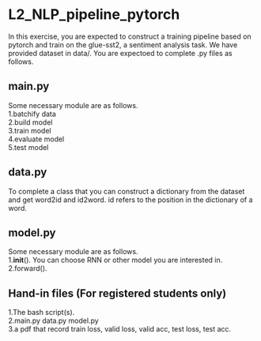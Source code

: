 # L2_NLP_pipeline_pytorch
In this exercise, you are expected to construct a training pipeline based on pytorch and train on the glue-sst2, a sentiment analysis task. 
We have provided dataset in data/.
You are expectoed to complete .py files as follows.
## main.py
Some necessary module are as follows.   
1.batchify data   
2.build model   
3.train model   
4.evaluate model   
5.test model

## data.py
To complete a class that you can construct a dictionary from the dataset and get word2id and id2word. id refers to the position in the dictionary of a word.

## model.py
Some necessary module are as follows.   
1.__init__(). You can choose RNN or other model you are interested in.   
2.forward(). 

## Hand-in files (For registered students only)
1.The bash script(s).   
2.main.py  data.py  model.py  
3.a pdf that record train loss, valid loss, valid acc, test loss, test acc.
